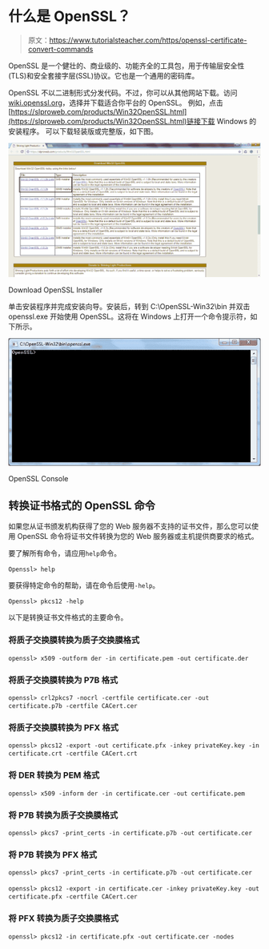 # 什么是 OpenSSL？

> 原文：<https://www.tutorialsteacher.com/https/openssl-certificate-convert-commands>

OpenSSL 是一个健壮的、商业级的、功能齐全的工具包，用于传输层安全性(TLS)和安全套接字层(SSL)协议。它也是一个通用的密码库。

OpenSSL 不以二进制形式分发代码。不过，你可以从其他网站下载。访问[wiki.openssl.org](https://wiki.openssl.org/index.php/Binaries)，选择并下载适合你平台的 OpenSSL。 例如，点击[https://slproweb.com/products/Win32OpenSSL.html](https://slproweb.com/products/Win32OpenSSL.html)链接下载 Windows 的安装程序。 可以下载轻装版或完整版，如下图。

[![](img/0c3e3b18519391a0368af8a8c21f2c34.png)](../../Content/images/https/download-openssl.png)

Download OpenSSL Installer



单击安装程序并完成安装向导。安装后，转到 C:\OpenSSL-Win32\bin 并双击 openssl.exe 开始使用 OpenSSL。这将在 Windows 上打开一个命令提示符，如下所示。

[![](img/d30356bc9cb23caf3cdddad7cd280e33.png)](../../Content/images/https/openssl-windows.png) 

OpenSSL Console



## 转换证书格式的 OpenSSL 命令

如果您从证书颁发机构获得了您的 Web 服务器不支持的证书文件，那么您可以使用 OpenSSL 命令将证书文件转换为您的 Web 服务器或主机提供商要求的格式。

要了解所有命令，请应用`help`命令。

```
Openssl> help
```

要获得特定命令的帮助，请在命令后使用`-help`。

```
Openssl> pkcs12 -help
```

以下是转换证书文件格式的主要命令。

### 将质子交换膜转换为质子交换膜格式

```
openssl> x509 -outform der -in certificate.pem -out certificate.der
```

### 将质子交换膜转换为 P7B 格式

```
openssl> crl2pkcs7 -nocrl -certfile certificate.cer -out certificate.p7b -certfile CACert.cer
```

### 将质子交换膜转换为 PFX 格式

```
openssl> pkcs12 -export -out certificate.pfx -inkey privateKey.key -in certificate.crt -certfile CACert.crt
```

### 将 DER 转换为 PEM 格式

```
openssl> x509 -inform der -in certificate.cer -out certificate.pem
```

### 将 P7B 转换为质子交换膜格式

```
openssl> pkcs7 -print_certs -in certificate.p7b -out certificate.cer
```

### 将 P7B 转换为 PFX 格式

```
openssl> pkcs7 -print_certs -in certificate.p7b -out certificate.cer

openssl> pkcs12 -export -in certificate.cer -inkey privateKey.key -out certificate.pfx -certfile CACert.cer
```

### 将 PFX 转换为质子交换膜格式

```
openssl> pkcs12 -in certificate.pfx -out certificate.cer -nodes
```
